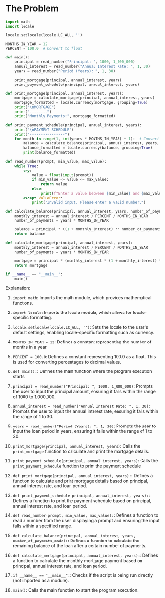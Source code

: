 # The Problem

```python
import math
import locale

locale.setlocale(locale.LC_ALL, '')

MONTHS_IN_YEAR = 12
PERCENT = 100.0  # Convert to float

def main():
    principal = read_number("Principal: ", 1000, 1_000_000)
    annual_interest = read_number("Annual Interest Rate: ", 1, 30)
    years = read_number("Period (Years): ", 1, 30)

    print_mortgage(principal, annual_interest, years)
    print_payment_schedule(principal, annual_interest, years)

def print_mortgage(principal, annual_interest, years):
    mortgage = calculate_mortgage(principal, annual_interest, years)
    mortgage_formatted = locale.currency(mortgage, grouping=True)
    print("\nMORTGAGE")
    print("--------")
    print("Monthly Payments:", mortgage_formatted)

def print_payment_schedule(principal, annual_interest, years):
    print("\nPAYMENT SCHEDULE")
    print("----------------")
    for month in range(1, int(years * MONTHS_IN_YEAR) + 1):  # Convert years to int
        balance = calculate_balance(principal, annual_interest, years, month)
        balance_formatted = locale.currency(balance, grouping=True)
        print(balance_formatted)

def read_number(prompt, min_value, max_value):
    while True:
        try:
            value = float(input(prompt))
            if min_value <= value <= max_value:
                return value
            else:
                print(f"Enter a value between {min_value} and {max_value}")
        except ValueError:
            print("Invalid input. Please enter a valid number.")

def calculate_balance(principal, annual_interest, years, number_of_payments_made):
    monthly_interest = annual_interest / PERCENT / MONTHS_IN_YEAR
    number_of_payments = years * MONTHS_IN_YEAR

    balance = principal * ((1 + monthly_interest) ** number_of_payments - (1 + monthly_interest) ** number_of_payments_made) / ((1 + monthly_interest) ** number_of_payments - 1)
    return balance

def calculate_mortgage(principal, annual_interest, years):
    monthly_interest = annual_interest / PERCENT / MONTHS_IN_YEAR
    number_of_payments = years * MONTHS_IN_YEAR

    mortgage = principal * (monthly_interest * (1 + monthly_interest) ** number_of_payments) / ((1 + monthly_interest) ** number_of_payments - 1)
    return mortgage

if __name__ == "__main__":
    main()
```

Explanation:

1. `import math`: Imports the math module, which provides mathematical functions.

2. `import locale`: Imports the locale module, which allows for locale-specific formatting.

3. `locale.setlocale(locale.LC_ALL, '')`: Sets the locale to the user's default settings, enabling locale-specific formatting such as currency.

4. `MONTHS_IN_YEAR = 12`: Defines a constant representing the number of months in a year.

5. `PERCENT = 100.0`: Defines a constant representing 100.0 as a float. This is used for converting percentages to decimal values.

6. `def main():`: Defines the main function where the program execution starts.

7. `principal = read_number("Principal: ", 1000, 1_000_000)`: Prompts the user to input the principal amount, ensuring it falls within the range of 1000 to 1,000,000.

8. `annual_interest = read_number("Annual Interest Rate: ", 1, 30)`: Prompts the user to input the annual interest rate, ensuring it falls within the range of 1 to 30.

9. `years = read_number("Period (Years): ", 1, 30)`: Prompts the user to input the loan period in years, ensuring it falls within the range of 1 to 30.

10. `print_mortgage(principal, annual_interest, years)`: Calls the `print_mortgage` function to calculate and print the mortgage details.

11. `print_payment_schedule(principal, annual_interest, years)`: Calls the `print_payment_schedule` function to print the payment schedule.

12. `def print_mortgage(principal, annual_interest, years):`: Defines a function to calculate and print mortgage details based on principal, annual interest rate, and loan period.

13. `def print_payment_schedule(principal, annual_interest, years):`: Defines a function to print the payment schedule based on principal, annual interest rate, and loan period.

14. `def read_number(prompt, min_value, max_value):`: Defines a function to read a number from the user, displaying a prompt and ensuring the input falls within a specified range.

15. `def calculate_balance(principal, annual_interest, years, number_of_payments_made):`: Defines a function to calculate the remaining balance of the loan after a certain number of payments.

16. `def calculate_mortgage(principal, annual_interest, years):`: Defines a function to calculate the monthly mortgage payment based on principal, annual interest rate, and loan period.

17. `if __name__ == "__main__":`: Checks if the script is being run directly (not imported as a module).

18. `main()`: Calls the main function to start the program execution.